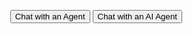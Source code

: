 <html>
   <script type='text/javascript'>
      function initEmbeddedMessaging() {
      	try {
      		embeddedservice_bootstrap.settings.language = 'en_US'; // For example, enter 'en' or 'en-US'
      		//Hiding Chat Button on page load
        	embeddedservice_bootstrap.settings.hideChatButtonOnLoad = true;
      
      		embeddedservice_bootstrap.init(
      			'00DSB00000FiY6z',
      			'MIAW_Agentforce',
      			'https://dsb00000fiy6z2af.test1.my.pc-rnd.site.com/ESWMIAWAgentforce1730200100175',
      			{
      				scrt2URL: 'https://dsb00000fiy6z2af.test1.my.pc-rnd.salesforce-scrt.com'
      			}
      		);
      	} catch (err) {
      		console.error('Error loading Embedded Messaging: ', err);
      	}
      };
   </script>
   <script type='text/javascript' src='https://dsb00000fiy6z2af.test1.my.pc-rnd.site.com/ESWMIAWAgentforce1730200100175/assets/js/bootstrap.min.js' onload='initEmbeddedMessaging()'></script>
  <div style="position: fixed; bottom: 35px; right: 35px;">
         <button onclick="launchChat('Agent')">
		 Chat with an Agent
	 </button>
         <button onclick="launchChat('AIAgent')">
		 Chat with an AI Agent
	 </button>
   </div>
   <script>
	function launchChat( agentType ) {
		console.log(
			'agentType is -',
			agentType
		);
		embeddedservice_bootstrap.prechatAPI.setHiddenPrechatFields( { 
			"agentType" : agentType 
		} );
           embeddedservice_bootstrap.utilAPI.launchChat()
               .then(() => {
                   console.log(
                       'Successfully launched Messaging'
                   );
               }).catch(() => {
                   console.log(
                       'Some error occurred when launching Messaging'
                   );
               }).finally(() => {
                   console.log(
                       'Successfully launched Messaging - Finally'
                   );
               });
       }
   </script>
</html>
